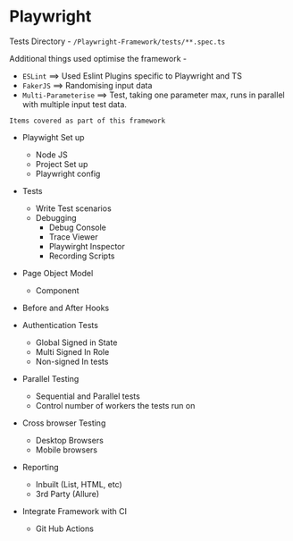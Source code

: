 # Playwright

Tests Directory - 
`/Playwright-Framework/tests/**.spec.ts`

Additional things used optimise the framework -

- `ESLint`             ==>   Used Eslint Plugins specific to Playwright and TS 
- `FakerJS`            ==>   Randomising input data
- `Multi-Parameterise` ==>   Test, taking one parameter max, runs in parallel with multiple input test data.


`Items covered as part of this framework`

- Playwight Set up
    - Node JS
    - Project Set up
    - Playwright config

- Tests
    - Write Test scenarios
    - Debugging
      - Debug Console
      - Trace Viewer
      - Playwirght Inspector
      - Recording Scripts
      
- Page Object Model
    - Component
      
- Before and After Hooks
  
- Authentication Tests
    - Global Signed in State
    - Multi Signed In Role
    - Non-signed In tests
      
- Parallel Testing
    - Sequential and Parallel tests
    - Control number of workers the tests run on
  
- Cross browser Testing
    - Desktop Browsers
    - Mobile browsers
  
- Reporting
    - Inbuilt (List, HTML, etc)
    - 3rd Party (Allure)

- Integrate Framework with CI
    - Git Hub Actions
